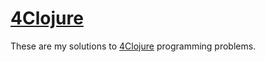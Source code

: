 # [4Clojure](http://www.4clojure.com/)

These are my solutions to [4Clojure](http://www.4clojure.com/problems) programming problems.
